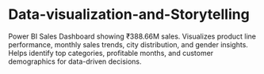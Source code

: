 # Data-visualization-and-Storytelling
Power BI Sales Dashboard showing ₹388.66M sales. Visualizes product line performance, monthly sales trends, city distribution, and gender insights. Helps identify top categories, profitable months, and customer demographics for data-driven decisions.
